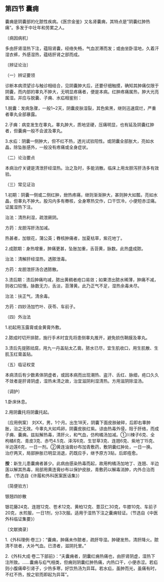 ## 第四节 囊痈

囊痈是阴囊部的化脓性疾病。《医宗金鉴》又名肾囊痈，其特点是”阴囊红肿热痛”。多发于中壮年和劳累之人。

〔病因病机〕

多由肝肾湿热下注，蕴阻肾囊，经络失畅，气血淤滞而发；或由坐卧湿地，久着汗湿衣裤，外感湿热，蕴结肝肾之部而成。

〔辨证论治〕

（一）辨证要领

诊断本病须望诊与触诊相结合，见阴囊肿大后，还要仔细触摸，确知其肿痛仅限于阴囊，而内部的睾丸不肿大，无明显疼痛者，便是本病。红肿疼痛属热，肿大光亮属湿。并应与脱囊、子痈、水疝相鉴别：

1.脱囊：发病急骤，一般1~2天，阴囊皮肤湿裂，其色紫黑，继则迅速腐烂，严重者睾丸全部暴露。

2.子痈：病变发生在睾丸，睾丸肿大，质地坚硬，压痛明显，也有延及阴囊红肿者，但囊痈一般不会波及睾丸。

3.水疝：阴囊一侧肿大，但不红不热，透光试验阳性。或阴囊全部胀大，亮如水晶，除坠胀感外，一般没有疼痛或全身症状。

（二）论治要点

本病治疗关键是清泄肝经湿热。治之及时，多能消散。临床上用龙胆泻肝汤多有效验。

（三）常见证治

1.初期：阴囊一侧或二侧红肿，焮热疼痛，继则渐渐肿大，甚则肿大如瓢，亮如水晶，但睾丸不肿大。股沟内多有臖核，全身寒热交作，口干饮冷，小便短赤涩痛。证属湿热下注。

治法：清热利湿，疏泄厥阴。

方药：龙胆泻肝汤加减。

热甚者，加银花，蒲公英；臖核肿痛者，加夏枯草，紫花地丁。

2.成脓期：身热增重，肿痛更甚，坠胀加重，舌苔黄，脉数。此热盛成脓。

治法：清解肝经湿热，透脓泄毒。

方药：龙胆泄肝汤合透脓散。

3.溃后期：溃后肿痛均减，脓出黄稠者疮口易敛；如果溃出脓水稀薄，肿痛不减，则收口较慢。脉数无力，舌淡，苔薄黄。此乃正气不足，湿热余毒未尽。

治法：扶正气，清余毒。

方药：四妙汤加竹叶、茯苓、车前子。

（四）外治法

1.初起用玉露膏或金黄膏外敷。

2.脓成时切开排脓，施行手术时宜先将患侧睾丸推开，避免损伤鞘膜及睾丸。

3.溃后先提脓祛腐，用九一丹盖贴太乙膏。脓水已尽，宜生肌收口，用生肌散、生肌玉红膏盖贴。

（五）临证权变

本病溃后有少数素体阴虚者，或因本病而出现潮热、盗汗、舌红、脉细，疮口久久不敛者是肝肾阴虚，湿热未清之故，治宜滋阴利湿清热。方用滋阴除湿汤。

〔调护〕

1.卧床休息。

2.用阴囊托将阴囊托起。

〔应用例案〕
刘XX，男，1个月。出生18天，阴囊下面皮肤破碎，后即右睾肿胀，治之无效。今睾丸大如鸡卵，阴囊皮肤红紫。谅由热毒外侵，阻于肝络，而成子痈、囊痈。兹拟解热毒，清肝火，和气血，仿枸橘汤加减。①川楝子6克、全枸橘6克、青皮3克、赤芍4.5克、泽泻6克、生甘草3克、连翘6克、紫地丁15克、半边莲6克，一日一剂。②黄连油膏纱布加青敷药，敷阴囊红肿处，一日一换。治疗两天，局部肿胀已明显消退，药既应手，继予原方3贴，后即痊愈。

**按**：新生儿患囊痈者甚少。此病由感染热毒而起，故用枸橘汤加地丁、连翘、半边莲以解其热毒，局部用黄连膏纱布以保护皮肤，青敷药以解毒消肿，内外合治而愈。（节选自《许履和外科医案医话集》）

〔简便验方〕

银翘四妙散

银花藤24克、连翘12克、苍术12克、黄柏12克、薏苡仁30克，牛膝10克、车前子20克，水煎服，一日1剂，分3次服。适用于湿热下注之囊痈轻证。（节选自《中医外科临证集要》）

〔文献摘录〕

1.《外科理例·卷三》：“囊痈，肿痛未作脓者，疏肝导湿。肿硬发热，清肝降火。脓清不敛者，大补气血。已溃者，滋阴托里。”

2.《外科大成·卷二下部前》：“夫囊痈者，阴囊红痈热痛也，由肝肾阴虚，湿热下注所致。……囊痈与疝气相类，但痈则阴囊红肿热痛，内热口干，小便赤涩。若疝则小腹痛牵引肾子，少热多寒，好饮热汤为异耳。若水疝，虽肿而光，虽痛有时，不红不热，按之软而即起为异耳”。
